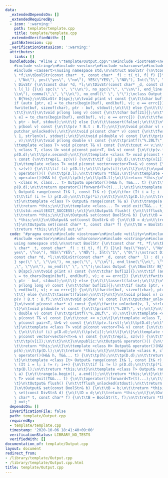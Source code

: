 ```yaml
---
data:
  _extendedDependsOn: []
  _extendedRequiredBy:
  - icon: ':warning:'
    path: template/template.cpp
    title: template/template.cpp
  _extendedVerifiedWith: []
  _pathExtension: cpp
  _verificationStatusIcon: ':warning:'
  attributes:
    links: []
  bundledCode: "#line 2 \"template/Output.cpp\"\n#include <iostream>\n#include <utility>\n\
    #include <string>\n#include <vector>\n#include <charconv>\n#include <cstring>\n\
    #include <cassert>\nusing namespace std;\n\nstruct BoolStr {\n\tconst char *t,\
    \ *f;\n\tBoolStr(const char* _t, const char* _f) : t(_t), f(_f) {}\n} Yes(\"Yes\"\
    , \"No\"), yes(\"yes\", \"no\"), YES(\"YES\", \"NO\"), Int(\"1\", \"0\");\nstruct\
    \ DivStr {\n\tconst char *d, *l;\n\tDivStr(const char* _d, const char* _l) : d(_d),\
    \ l(_l) {}\n} spc(\" \", \"\\n\"), no_spc(\"\", \"\\n\"), end_line(\"\\n\", \"\
    \\n\"), comma(\",\", \"\\n\"), no_endl(\" \", \"\");\nclass Output {\n\tBoolStr\
    \ B{Yes};\n\tDivStr D{spc};\n\tvoid p(int v) const {\n\t\tchar buf[12]{};\n\t\t\
    if (auto [ptr, e] = to_chars(begin(buf), end(buf), v); e == errc{}) {\n\t\t\t\
    fwrite(buf, sizeof(char), ptr - buf, stdout);\n\t\t} else {\n\t\t\tassert(false);\n\
    \t\t}\n\t}\n\tvoid p(long long v) const {\n\t\tchar buf[21]{};\n\t\tif (auto [ptr,\
    \ e] = to_chars(begin(buf), end(buf), v); e == errc{}) {\n\t\t\tfwrite(buf, sizeof(char),\
    \ ptr - buf, stdout);\n\t\t} else {\n\t\t\tassert(false);\n\t\t}\n\t}\n\tvoid\
    \ p(bool v) const {\n\t\tp(v ? B.t : B.f);\n\t}\n\tvoid p(char v) const {\n\t\t\
    putchar_unlocked(v);\n\t}\n\tvoid p(const char* v) const {\n\t\tfwrite_unlocked(v,\
    \ 1, strlen(v), stdout);\n\t}\n\tvoid p(double v) const {\n\t\tprintf(\"%.20f\"\
    , v);\n\t}\n\tvoid p(long double v) const {\n\t\tprintf(\"%.20Lf\", v);\n\t}\n\
    \ttemplate <class T> void p(const T& v) const {\n\t\tcout << v;\n\t}\n\ttemplate\
    \ <class T, class U> void p(const pair<T, U>& v) const {\n\t\tp(v.first);\n\t\t\
    p(D.d);\n\t\tp(v.second);\n\t}\n\ttemplate <class T> void p(const vector<T>& v)\
    \ const {\n\t\trep(i, sz(v)) {\n\t\t\tif (i) p(D.d);\n\t\t\tp(v[i]);\n\t\t}\n\t\
    }\n\ttemplate <class T> void p(const vector<vector<T>>& v) const {\n\t\trep(i,\
    \ sz(v)) {\n\t\t\tif (i) p(D.l);\n\t\t\tp(v[i]);\n\t\t}\n\t}\n\npublic:\n\tOutput&\
    \ operator()() {\n\t\tp(D.l);\n\t\treturn *this;\n\t}\n\ttemplate <class H> Output&\
    \ operator()(H&& h) {\n\t\tp(h);\n\t\tp(D.l);\n\t\treturn *this;\n\t}\n\ttemplate\
    \ <class H, class... T> Output& operator()(H&& h, T&&... t) {\n\t\tp(h);\n\t\t\
    p(D.d);\n\t\treturn operator()(forward<T>(t)...);\n\t}\n\ttemplate <class It>\
    \ Output& range(const It& l, const It& r) {\n\t\tfor (It i = l; i != r; i++) {\n\
    \t\t\tif (i != l) p(D.d);\n\t\t\tp(*i);\n\t\t}\n\t\tp(D.l);\n\t\treturn *this;\n\
    \t}\n\ttemplate <class T> Output& range(const T& a) {\n\t\trange(a.begin(), a.end());\n\
    \t\treturn *this;\n\t}\n\ttemplate <class... T> void exit(T&&... t) {\n\t\toperator()(forward<T>(t)...);\n\
    \t\tstd::exit(EXIT_SUCCESS);\n\t}\n\tOutput& flush() {\n\t\tfflush_unlocked(stdout);\n\
    \t\treturn *this;\n\t}\n\tOutput& set(const BoolStr& b) {\n\t\tB = b;\n\t\treturn\
    \ *this;\n\t}\n\tOutput& set(const DivStr& d) {\n\t\tD = d;\n\t\treturn *this;\n\
    \t}\n\tOutput& set(const char* t, const char* f) {\n\t\tB = BoolStr(t, f);\n\t\
    \treturn *this;\n\t}\n} out;\n"
  code: "#pragma once\n#include <iostream>\n#include <utility>\n#include <string>\n\
    #include <vector>\n#include <charconv>\n#include <cstring>\n#include <cassert>\n\
    using namespace std;\n\nstruct BoolStr {\n\tconst char *t, *f;\n\tBoolStr(const\
    \ char* _t, const char* _f) : t(_t), f(_f) {}\n} Yes(\"Yes\", \"No\"), yes(\"\
    yes\", \"no\"), YES(\"YES\", \"NO\"), Int(\"1\", \"0\");\nstruct DivStr {\n\t\
    const char *d, *l;\n\tDivStr(const char* _d, const char* _l) : d(_d), l(_l) {}\n\
    } spc(\" \", \"\\n\"), no_spc(\"\", \"\\n\"), end_line(\"\\n\", \"\\n\"), comma(\"\
    ,\", \"\\n\"), no_endl(\" \", \"\");\nclass Output {\n\tBoolStr B{Yes};\n\tDivStr\
    \ D{spc};\n\tvoid p(int v) const {\n\t\tchar buf[12]{};\n\t\tif (auto [ptr, e]\
    \ = to_chars(begin(buf), end(buf), v); e == errc{}) {\n\t\t\tfwrite(buf, sizeof(char),\
    \ ptr - buf, stdout);\n\t\t} else {\n\t\t\tassert(false);\n\t\t}\n\t}\n\tvoid\
    \ p(long long v) const {\n\t\tchar buf[21]{};\n\t\tif (auto [ptr, e] = to_chars(begin(buf),\
    \ end(buf), v); e == errc{}) {\n\t\t\tfwrite(buf, sizeof(char), ptr - buf, stdout);\n\
    \t\t} else {\n\t\t\tassert(false);\n\t\t}\n\t}\n\tvoid p(bool v) const {\n\t\t\
    p(v ? B.t : B.f);\n\t}\n\tvoid p(char v) const {\n\t\tputchar_unlocked(v);\n\t\
    }\n\tvoid p(const char* v) const {\n\t\tfwrite_unlocked(v, 1, strlen(v), stdout);\n\
    \t}\n\tvoid p(double v) const {\n\t\tprintf(\"%.20f\", v);\n\t}\n\tvoid p(long\
    \ double v) const {\n\t\tprintf(\"%.20Lf\", v);\n\t}\n\ttemplate <class T> void\
    \ p(const T& v) const {\n\t\tcout << v;\n\t}\n\ttemplate <class T, class U> void\
    \ p(const pair<T, U>& v) const {\n\t\tp(v.first);\n\t\tp(D.d);\n\t\tp(v.second);\n\
    \t}\n\ttemplate <class T> void p(const vector<T>& v) const {\n\t\trep(i, sz(v))\
    \ {\n\t\t\tif (i) p(D.d);\n\t\t\tp(v[i]);\n\t\t}\n\t}\n\ttemplate <class T> void\
    \ p(const vector<vector<T>>& v) const {\n\t\trep(i, sz(v)) {\n\t\t\tif (i) p(D.l);\n\
    \t\t\tp(v[i]);\n\t\t}\n\t}\n\npublic:\n\tOutput& operator()() {\n\t\tp(D.l);\n\
    \t\treturn *this;\n\t}\n\ttemplate <class H> Output& operator()(H&& h) {\n\t\t\
    p(h);\n\t\tp(D.l);\n\t\treturn *this;\n\t}\n\ttemplate <class H, class... T> Output&\
    \ operator()(H&& h, T&&... t) {\n\t\tp(h);\n\t\tp(D.d);\n\t\treturn operator()(forward<T>(t)...);\n\
    \t}\n\ttemplate <class It> Output& range(const It& l, const It& r) {\n\t\tfor\
    \ (It i = l; i != r; i++) {\n\t\t\tif (i != l) p(D.d);\n\t\t\tp(*i);\n\t\t}\n\t\
    \tp(D.l);\n\t\treturn *this;\n\t}\n\ttemplate <class T> Output& range(const T&\
    \ a) {\n\t\trange(a.begin(), a.end());\n\t\treturn *this;\n\t}\n\ttemplate <class...\
    \ T> void exit(T&&... t) {\n\t\toperator()(forward<T>(t)...);\n\t\tstd::exit(EXIT_SUCCESS);\n\
    \t}\n\tOutput& flush() {\n\t\tfflush_unlocked(stdout);\n\t\treturn *this;\n\t\
    }\n\tOutput& set(const BoolStr& b) {\n\t\tB = b;\n\t\treturn *this;\n\t}\n\tOutput&\
    \ set(const DivStr& d) {\n\t\tD = d;\n\t\treturn *this;\n\t}\n\tOutput& set(const\
    \ char* t, const char* f) {\n\t\tB = BoolStr(t, f);\n\t\treturn *this;\n\t}\n\
    } out;"
  dependsOn: []
  isVerificationFile: false
  path: template/Output.cpp
  requiredBy:
  - template/template.cpp
  timestamp: '2020-10-06 18:41:40+09:00'
  verificationStatus: LIBRARY_NO_TESTS
  verifiedWith: []
documentation_of: template/Output.cpp
layout: document
redirect_from:
- /library/template/Output.cpp
- /library/template/Output.cpp.html
title: template/Output.cpp
---
```

